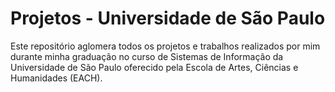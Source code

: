 # Projetos - Universidade de São Paulo
Este repositório aglomera todos os projetos e trabalhos realizados por mim durante minha graduação no curso de Sistemas de Informação da Universidade de São Paulo oferecido pela Escola de Artes, Ciências e Humanidades (EACH).

